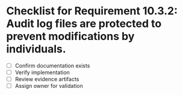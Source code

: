 # Checklist for Requirement 10.3.2: Audit log files are protected to prevent modifications by individuals.

- [ ] Confirm documentation exists
- [ ] Verify implementation
- [ ] Review evidence artifacts
- [ ] Assign owner for validation
